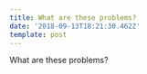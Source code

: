 ```yaml
---
title: What are these problems?
date: '2018-09-13T18:21:30.462Z'
template: post
---
```

What are these problems?
